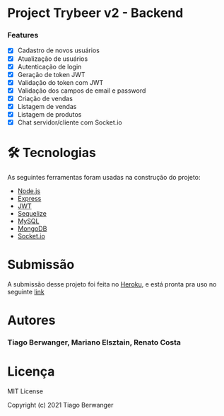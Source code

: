 # Project Trybeer v2 - Backend

### Features

- [x] Cadastro de novos usuários
- [x] Atualização de usuários
- [x] Autenticação de login
- [x] Geração de token JWT
- [x] Validação do token com JWT
- [x] Validação dos campos de email e password
- [x] Criação de vendas
- [x] Listagem de vendas
- [x] Listagem de produtos
- [x] Chat servidor/cliente com Socket.io

# 🛠 Tecnologias

As seguintes ferramentas foram usadas na construção do projeto:

- [Node.js](https://nodejs.org/en/)
- [Express](https://expressjs.com/pt-br/)
- [JWT](https://jwt.io/)
- [Sequelize](https://sequelize.org/)
- [MySQL](https://www.mysql.com/) 
- [MongoDB](https://www.mongodb.com/) 
- [Socket.io](https://socket.io/)

# Submissão

A submissão desse projeto foi feita no [Heroku](https://heroku.com/), e está pronta pra uso no seguinte [link](https://tiagoberwanger-back.herokuapp.com/)

# Autores

### Tiago Berwanger, Mariano Elsztain, Renato Costa

# Licença

MIT License

Copyright (c) 2021 Tiago Berwanger

